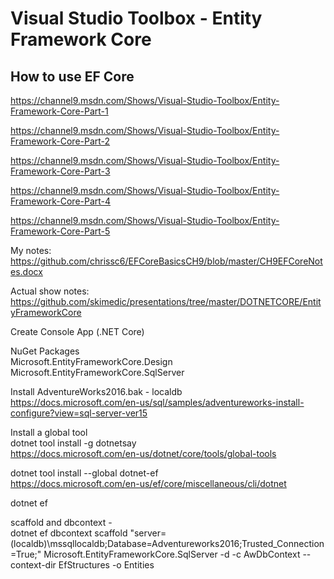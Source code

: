 # Visual Studio Toolbox - Entity Framework Core
## How to use EF Core

https://channel9.msdn.com/Shows/Visual-Studio-Toolbox/Entity-Framework-Core-Part-1

https://channel9.msdn.com/Shows/Visual-Studio-Toolbox/Entity-Framework-Core-Part-2

https://channel9.msdn.com/Shows/Visual-Studio-Toolbox/Entity-Framework-Core-Part-3

https://channel9.msdn.com/Shows/Visual-Studio-Toolbox/Entity-Framework-Core-Part-4

https://channel9.msdn.com/Shows/Visual-Studio-Toolbox/Entity-Framework-Core-Part-5


My notes:<br/>
https://github.com/chrissc6/EFCoreBasicsCH9/blob/master/CH9EFCoreNotes.docx

Actual show notes:<br/>
https://github.com/skimedic/presentations/tree/master/DOTNETCORE/EntityFrameworkCore


Create Console App (.NET Core)<br/>


NuGet Packages<br/>
Microsoft.EntityFrameworkCore.Design <br/>
Microsoft.EntityFrameworkCore.SqlServer <br/>


Install AdventureWorks2016.bak - localdb<br/>
https://docs.microsoft.com/en-us/sql/samples/adventureworks-install-configure?view=sql-server-ver15


Install a global tool<br/>
dotnet tool install -g dotnetsay<br/>
https://docs.microsoft.com/en-us/dotnet/core/tools/global-tools


dotnet tool install --global dotnet-ef<br/>
https://docs.microsoft.com/en-us/ef/core/miscellaneous/cli/dotnet


dotnet ef<br/>

scaffold and dbcontext -<br/>
dotnet ef dbcontext scaffold "server=(localdb)\mssqllocaldb;Database=Adventureworks2016;Trusted_Connection=True;" Microsoft.EntityFrameworkCore.SqlServer -d -c AwDbContext --context-dir EfStructures -o Entities 



